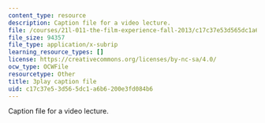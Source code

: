 ```yaml
---
content_type: resource
description: Caption file for a video lecture.
file: /courses/21l-011-the-film-experience-fall-2013/c17c37e53d565dc1a6b6200e3fd084b6_vpJba2qIXjs.vtt
file_size: 94357
file_type: application/x-subrip
learning_resource_types: []
license: https://creativecommons.org/licenses/by-nc-sa/4.0/
ocw_type: OCWFile
resourcetype: Other
title: 3play caption file
uid: c17c37e5-3d56-5dc1-a6b6-200e3fd084b6
---
```

Caption file for a video lecture.